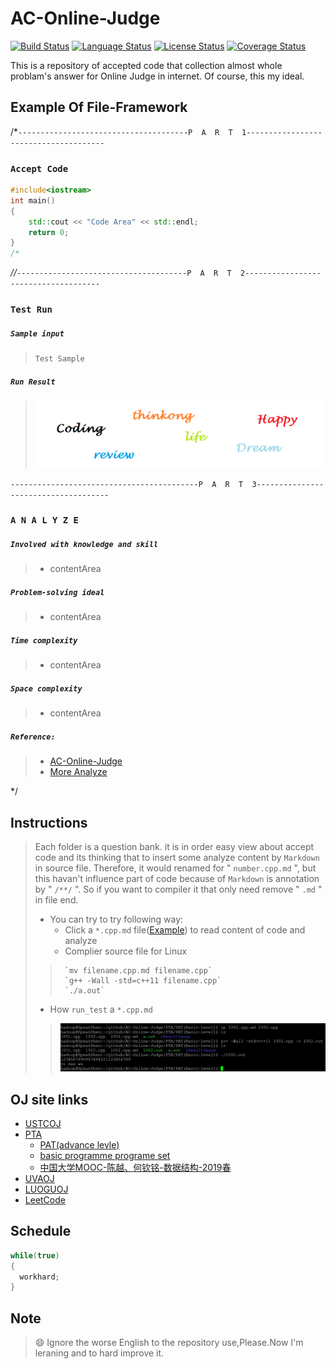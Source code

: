 # AC-Online-Judge
[![Build Status](https://travis-ci.com/Sunrisepeak/AC-Online-Judge.svg?branch=master)](https://travis-ci.com/Sunrisepeak/AC-Online-Judge)
[![Language Status](https://img.shields.io/badge/Language-C%2FC%2B%2B-orange.svg)](https://isocpp.org/)
[![License Status](https://img.shields.io/badge/License-Apache%202.0-yellowgreen.svg)](https://github.com/Sunrisepeak/AC-Online-Judge/blob/master/LICENSE)
[![Coverage Status](https://coveralls.io/repos/github/Sunrisepeak/AC-Online-Judge/badge.svg?branch=master)](https://coveralls.io/github/Sunrisepeak/AC-Online-Judge?branch=master)

This is a repository of accepted code that collection almost whole problam's answer for Online Judge in internet. Of course, this my ideal.

## Example Of File-Framework
/*`--------------------------------------P  A  R  T  1--------------------------------------`

### `Accept Code`

```cpp */
#include<iostream>
int main()
{
    std::cout << "Code Area" << std::endl;
    return 0;
}
/*
```

*//*`--------------------------------------P  A  R  T  2-------------------------------------`

### `Test Run`
##### `Sample input`
> `Test Sample`
##### `Run Result`
> ![RunResult](rResultImage/number_problem.png)

`------------------------------------------P  A  R  T  3-------------------------------------`

### `A N A L Y Z E`
##### `Involved with knowledge and skill`
> + contentArea
##### `Problem-solving ideal`
> + contentArea
##### `Time complexity`
> + contentArea
##### `Space complexity`
> + contentArea
##### `Reference:`
> + [AC-Online-Judge](https://github.com/Sunrisepeak/AC-Online-Judge)
> + [More Analyze](https://blog.csdn.net/sunrisePeak)

*/


## Instructions
> Each folder is a question bank. it is in order easy view about accept code and its thinking that to insert some analyze content by `Markdown` in source file. Therefore, it would renamed for " `number.cpp.md` ", but this havan't influence part of code because of `Markdown` is annotation by " `/**/` ". So if you want to compiler it that only need remove " `.md` " in file end.
>+ You can try to try following way:
>    + Click a 	`*.cpp.md` file([Example](PTA/PAT(Basic-level)/1002.cpp.md)) to read content of code and analyze
>    + Complier source file for Linux
>>      `mv filename.cpp.md filename.cpp`
>>      `g++ -Wall -std=c++11 filename.cpp`
>>      `./a.out`
>    + How `run_test` a `*.cpp.md`
>>   ![RunResult](rResultImage/1002.png)


## OJ site links
+ [USTCOJ](https://oj.ustc.edu.cn/#/)
+ [PTA](https://pintia.cn/)
	+ [PAT(advance levle)](https://pintia.cn/problem-sets/994805342720868352/problems)
	+ [basic programme programe set](https://pintia.cn/problem-sets/14/problems)
	+ [中国大学MOOC-陈越、何钦铭-数据结构-2019春](https://github.com/Sunrisepeak/AC-Online-Judge/tree/master/PTA/)
+ [UVAOJ](https://uva.onlinejudge.org/)
+ [LUOGUOJ](https://www.luogu.org/)
+ [LeetCode](https://leetcode.com/)


## Schedule
```c++
while(true)
{
  workhard;
}
```


## Note
>:smile: Ignore the worse English to the repository use,Please.Now I'm leraning and to hard improve it.

